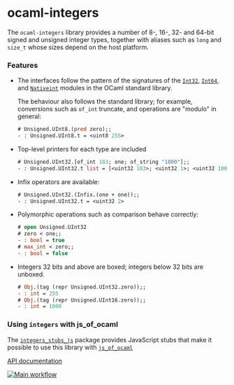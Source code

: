 # ocaml-integers

The `ocaml-integers` library provides a number of 8-, 16-, 32- and 64-bit signed and unsigned integer types, together with aliases such as `long` and `size_t` whose sizes depend on the host platform.

### Features

* The interfaces follow the pattern of the signatures of the [`Int32`][int32], [`Int64`][int64], and [`Nativeint`][nativeint] modules in the OCaml standard library.

  The behaviour also follows the standard library; for example, conversions such as `of_int` truncate, and operations are "modulo" in general:

   ```ocaml
   # Unsigned.UInt8.(pred zero);;
   - : Unsigned.UInt8.t = <uint8 255>
   ```

* Top-level printers for each type are included

   ```ocaml
   # Unsigned.UInt32.[of_int 103; one; of_string "1000"];; 
   - : Unsigned.UInt32.t list = [<uint32 103>; <uint32 1>; <uint32 1000>]
   ```

* Infix operators are available:

   ```ocaml
   # Unsigned.UInt32.(Infix.(one + one));;
   - : Unsigned.UInt32.t = <uint32 2>
   ```

* Polymorphic operations such as comparison behave correctly: 

   ```ocaml
   # open Unsigned.UInt32
   # zero < one;;
   - : bool = true
   # max_int < zero;;
   - : bool = false
   ```

* Integers 32 bits and above are boxed; integers below 32 bits are unboxed.

   ```ocaml
   # Obj.(tag (repr Unsigned.UInt32.zero));;
   - : int = 255
   # Obj.(tag (repr Unsigned.UInt16.zero));;
   - : int = 1000
   ```

### Using `integers` with js_of_ocaml

The [`integers_stubs_js`][integers_stubs_js] package provides JavaScript stubs that make it possible to use this library with [`js_of_ocaml`][js_of_ocaml]

[API documentation][doc]

[![Main workflow](https://github.com/ocamllabs/ocaml-integers/actions/workflows/test.yml/badge.svg)](https://github.com/ocamllabs/ocaml-integers/actions/workflows/test.yml)

[int32]: http://caml.inria.fr/pub/docs/manual-ocaml/libref/Int32.html
[int64]: http://caml.inria.fr/pub/docs/manual-ocaml/libref/Int64.html
[nativeint]: http://caml.inria.fr/pub/docs/manual-ocaml/libref/Nativeint.html
[doc]: https://yallop.github.io/ocaml-integers/api.docdir/
[integers_stubs_js]: https://github.com/o1-labs/integers_stubs_js
[js_of_ocaml]: https://github.com/ocsigen/js_of_ocaml
